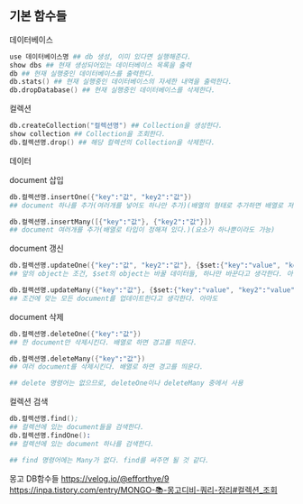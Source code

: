 ## 기본 함수들

데이터베이스

```s
use 데이터베이스명 ## db 생성, 이미 있다면 실행해준다.
show dbs ## 현재 생성되어있는 데이터베이스 목록을 출력
db ## 현재 실행중인 데이터베이스를 출력한다.
db.stats() ## 현재 실행중인 데이터베이스의 자세한 내역을 출력한다.
db.dropDatabase() ## 현재 실행중인 데이터베이스를 삭제한다.
```

컬렉션

```s
db.createCollection("컬렉션명") ## Collection을 생성한다.
show collection ## Collection을 조회한다.
db.컬렉션명.drop() ## 해당 컬렉션의 Collection을 삭제한다.
```

데이터

document 삽입

```s
db.컬렉션명.insertOne({"key":"값", "key2":"값"})
## document 하나를 추가(여러개를 넣어도 하나만 추가)(배열의 형태로 추가하면 배열로 저장됨)

db.컬렉션명.insertMany([{"key":"값"}, {"key2":"값"}])
## document 여러개를 추가(배열로 타입이 정해져 있다.)(요소가 하나뿐이라도 가능)
```

document 갱신

```s
db.컬렉션명.updateOne({"key":"값", "key2":"값"}, {$set:{"key":"value", "key2":"value"}})
## 앞의 object는 조건, $set의 object는 바꿀 데이터들, 하나만 바꾼다고 생각한다. 아마

db.컬렉션명.updateMany({"key":"값"}, {$set:{"key":"value", "key2":"value"}})
## 조건에 맞는 모든 document를 업데이트한다고 생각한다. 아마도
```

document 삭제

```s
db.컬렉션명.deleteOne({"key":"값"})
## 한 document만 삭제시킨다. 배열로 하면 경고를 띄운다.

db.컬렉션명.deleteMany({"key":"값"})
## 여러 document를 삭제시킨다. 배열로 하면 경고를 띄운다.

## delete 명령어는 없으므로, deleteOne이나 deleteMany 중에서 사용
```

컬렉션 검색

```s
db.컬렉션명.find();
## 컬렉션에 있는 document들을 검색한다.
db.컬렉션명.findOne():
## 컬렉션에 있는 document 하나를 검색한다.

## find 명령어에는 Many가 없다. find를 써주면 될 것 같다.
```

몽고 DB함수들
https://velog.io/@efforthye/9
https://inpa.tistory.com/entry/MONGO-📚-몽고디비-쿼리-정리#컬렉션_조회
